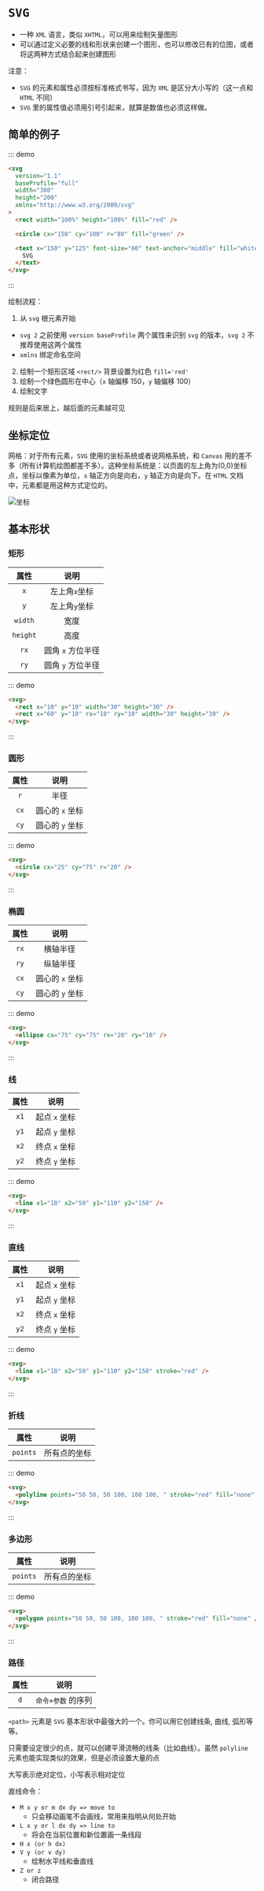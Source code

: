 # `SVG`

- 一种 `XML` 语言，类似 `XHTML`，可以用来绘制矢量图形
- 可以通过定义必要的线和形状来创建一个图形，也可以修改已有的位图，或者将这两种方式结合起来创建图形

注意：

- `SVG` 的元素和属性必须按标准格式书写，因为 `XML` 是区分大小写的（这一点和 `HTML` 不同）
- `SVG` 里的属性值必须用引号引起来，就算是数值也必须这样做。

## 简单的例子

::: demo

```html
<svg
  version="1.1"
  baseProfile="full"
  width="300"
  height="200"
  xmlns="http://www.w3.org/2000/svg"
>
  <rect width="100%" height="100%" fill="red" />

  <circle cx="150" cy="100" r="80" fill="green" />

  <text x="150" y="125" font-size="60" text-anchor="middle" fill="white">
    SVG
  </text>
</svg>
```

:::

绘制流程：

1. 从 `svg` 根元素开始

- `svg 2` 之前使用 `version baseProfile` 两个属性来识别 `svg` 的版本，`svg 2` 不推荐使用这两个属性
- `xmlns` 绑定命名空间

2. 绘制一个矩形区域 `<rect/>` 背景设置为红色 `fill='red'`
3. 绘制一个绿色圆形在中心（`x` 轴偏移 150，`y` 轴偏移 100）
4. 绘制文字

规则是后来居上，越后面的元素越可见

## 坐标定位

网格：对于所有元素，`SVG` 使用的坐标系统或者说网格系统，和 `Canvas` 用的差不多（所有计算机绘图都差不多）。这种坐标系统是：以页面的左上角为(0,0)坐标点，坐标以像素为单位，`x` 轴正方向是向右，`y` 轴正方向是向下。在 `HTML` 文档中，元素都是用这种方式定位的。

<img :src="$withBase('/explorer_svg_1.png')" alt="坐标">

## 基本形状

### 矩形

|   属性   |       说明        |
| :------: | :---------------: |
|   `x`    |   左上角`x`坐标   |
|   `y`    |   左上角`y`坐标   |
| `width`  |       宽度        |
| `height` |       高度        |
|   `rx`   | 圆角 `x` 方位半径 |
|   `ry`   | 圆角 `y` 方位半径 |

::: demo

```html
<svg>
  <rect x="10" y="10" width="30" height="30" />
  <rect x="60" y="10" rx="10" ry="10" width="30" height="30" />
</svg>
```

:::

### 圆形

| 属性 |      说明       |
| :--: | :-------------: |
| `r`  |      半径       |
| `cx` | 圆心的 `x` 坐标 |
| `cy` | 圆心的 `y` 坐标 |

::: demo

```html
<svg>
  <circle cx="25" cy="75" r="20" />
</svg>
```

:::

### 椭圆

| 属性 |      说明       |
| :--: | :-------------: |
| `rx` |    横轴半径     |
| `ry` |    纵轴半径     |
| `cx` | 圆心的 `x` 坐标 |
| `cy` | 圆心的 `y` 坐标 |

::: demo

```html
<svg>
  <ellipse cx="75" cy="75" rx="20" ry="10" />
</svg>
```

:::

### 线

| 属性 |     说明      |
| :--: | :-----------: |
| `x1` | 起点 `x` 坐标 |
| `y1` | 起点 `y` 坐标 |
| `x2` | 终点 `x` 坐标 |
| `y2` | 终点 `y` 坐标 |

::: demo

```html
<svg>
  <line x1="10" x2="50" y1="110" y2="150" />
</svg>
```

:::

### 直线

| 属性 |     说明      |
| :--: | :-----------: |
| `x1` | 起点 `x` 坐标 |
| `y1` | 起点 `y` 坐标 |
| `x2` | 终点 `x` 坐标 |
| `y2` | 终点 `y` 坐标 |

::: demo

```html
<svg>
  <line x1="10" x2="50" y1="110" y2="150" stroke="red" />
</svg>
```

:::

### 折线

|   属性   |     说明     |
| :------: | :----------: |
| `points` | 所有点的坐标 |

::: demo

```html
<svg>
  <polyline points="50 50, 50 100, 100 100, " stroke="red" fill="none" />
</svg>
```

:::

### 多边形

|   属性   |     说明     |
| :------: | :----------: |
| `points` | 所有点的坐标 |

::: demo

```html
<svg>
  <polygon points="50 50, 50 100, 100 100, " stroke="red" fill="none" />
</svg>
```

:::

### 路径

| 属性 |        说明        |
| :--: | :----------------: |
| `d`  | `命令+参数` 的序列 |

`<path>` 元素是 `SVG` 基本形状中最强大的一个。你可以用它创建线条, 曲线, 弧形等等。

只需要设定很少的点，就可以创建平滑流畅的线条（比如曲线）。虽然 `polyline` 元素也能实现类似的效果，但是必须设置大量的点

大写表示绝对定位，小写表示相对定位

直线命令：

- `M x y or m dx dy => move to`
  - 只会移动画笔不会画线，常用来指明从何处开始
- `L x y or l dx dy => line to`
  - 将会在当前位置和新位置画一条线段
- `H x (or h dx)`
- `V y (or v dy)`
  - 绘制水平线和垂直线
- `Z or z`
  - 闭合路径
